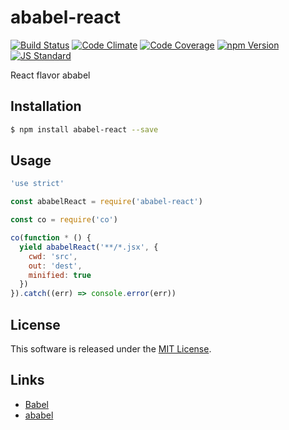 ababel-react
==========

<!---
This file is generated by ape-tmpl. Do not update manually.
--->

<!-- Badge Start -->
<a name="badges"></a>

[![Build Status][bd_travis_shield_url]][bd_travis_url]
[![Code Climate][bd_codeclimate_shield_url]][bd_codeclimate_url]
[![Code Coverage][bd_codeclimate_coverage_shield_url]][bd_codeclimate_url]
[![npm Version][bd_npm_shield_url]][bd_npm_url]
[![JS Standard][bd_standard_shield_url]][bd_standard_url]

[bd_repo_url]: https://github.com/a-labo/ababel-react
[bd_travis_url]: http://travis-ci.org/a-labo/ababel-react
[bd_travis_shield_url]: http://img.shields.io/travis/a-labo/ababel-react.svg?style=flat
[bd_travis_com_url]: http://travis-ci.com/a-labo/ababel-react
[bd_travis_com_shield_url]: https://api.travis-ci.com/a-labo/ababel-react.svg?token=
[bd_license_url]: https://github.com/a-labo/ababel-react/blob/master/LICENSE
[bd_codeclimate_url]: http://codeclimate.com/github/a-labo/ababel-react
[bd_codeclimate_shield_url]: http://img.shields.io/codeclimate/github/a-labo/ababel-react.svg?style=flat
[bd_codeclimate_coverage_shield_url]: http://img.shields.io/codeclimate/coverage/github/a-labo/ababel-react.svg?style=flat
[bd_gemnasium_url]: https://gemnasium.com/a-labo/ababel-react
[bd_gemnasium_shield_url]: https://gemnasium.com/a-labo/ababel-react.svg
[bd_npm_url]: http://www.npmjs.org/package/ababel-react
[bd_npm_shield_url]: http://img.shields.io/npm/v/ababel-react.svg?style=flat
[bd_standard_url]: http://standardjs.com/
[bd_standard_shield_url]: https://img.shields.io/badge/code%20style-standard-brightgreen.svg

<!-- Badge End -->


<!-- Description Start -->
<a name="description"></a>

React flavor ababel

<!-- Description End -->


<!-- Overview Start -->
<a name="overview"></a>



<!-- Overview End -->


<!-- Sections Start -->
<a name="sections"></a>

<!-- Section from "doc/guides/01.Installation.md.hbs" Start -->

<a name="section-doc-guides-01-installation-md"></a>

Installation
-----

```bash
$ npm install ababel-react --save
```


<!-- Section from "doc/guides/01.Installation.md.hbs" End -->

<!-- Section from "doc/guides/02.Usage.md.hbs" Start -->

<a name="section-doc-guides-02-usage-md"></a>

Usage
---------

```javascript
'use strict'

const ababelReact = require('ababel-react')

const co = require('co')

co(function * () {
  yield ababelReact('**/*.jsx', {
    cwd: 'src',
    out: 'dest',
    minified: true
  })
}).catch((err) => console.error(err))

```


<!-- Section from "doc/guides/02.Usage.md.hbs" End -->


<!-- Sections Start -->


<!-- LICENSE Start -->
<a name="license"></a>

License
-------
This software is released under the [MIT License](https://github.com/a-labo/ababel-react/blob/master/LICENSE).

<!-- LICENSE End -->


<!-- Links Start -->
<a name="links"></a>

Links
------

+ [Babel][babel_url]
+ [ababel][ababel_url]

[babel_url]: https://babeljs.io/
[ababel_url]: https://github.com/a-labo/ababel#readme

<!-- Links End -->

